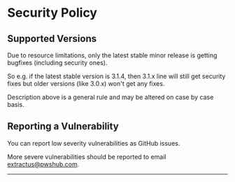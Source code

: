# Security Policy

## Supported Versions

Due to resource limitations, only the latest stable minor release is getting bugfixes (including security ones).

So e.g. if the latest stable version is 3.1.4, then 3.1.x line will still get security fixes but older versions (like 3.0.x) won't get any fixes.

Description above is a general rule and may be altered on case by case basis.

## Reporting a Vulnerability

You can report low severity vulnerabilities as GitHub issues.

More severe vulnerabilities should be reported to email extractus@pwshub.com.

---
